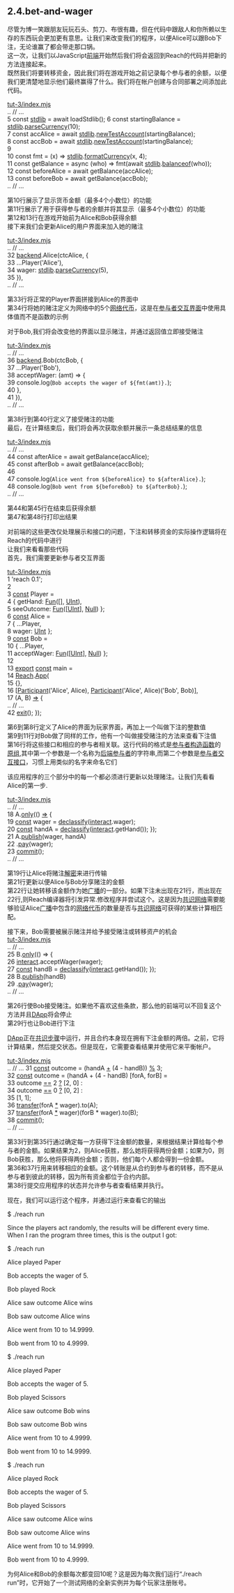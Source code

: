 ## 2.4.bet-and-wager
尽管为博一笑跟朋友玩玩石头、剪刀、布很有趣，但在代码中跟敌人和你所赖以生存的东西玩会更加更有意思。让我们来改变我们的程序，以便Alice可以跟Bob下注，无论谁赢了都会带走那口锅。  
这一次，让我们以JavaScript[前端](https://docs.reach.sh/ref-model.html#%28tech._frontend%29)开始然后我们将会返回到Reach的代码并把新的方法连接起来。  
既然我们将要转移资金，因此我们将在游戏开始之前记录每个参与者的余额，以便我们更清楚地显示他们最终赢得了什么。我们将在帐户创建与合同部署之间添加此代码。

[tut-3/index.mjs](https://github.com/reach-sh/reach-lang/blob/master/examples/tut-3/index.mjs#L5-L13)      
..    // ...  
 5    const [stdlib](https://docs.reach.sh/ref-backend-js.html#%28javascript._%28%28stdlib%29%29%29) = await loadStdlib(); 
 6    const startingBalance = [stdlib](https://docs.reach.sh/ref-backend-js.html#%28javascript._%28%28stdlib%29%29%29).[parseCurrency](https://docs.reach.sh/ref-backend-js.html#%28javascript._%28%28parse.Currency%29%29%29)(10);  
 7    const accAlice = await [stdlib](https://docs.reach.sh/ref-backend-js.html#%28javascript._%28%28stdlib%29%29%29).[newTestAccount](https://docs.reach.sh/ref-backend-js.html#%28javascript._%28%28new.Test.Account%29%29%29)(startingBalance);  
 8    const accBob = await [stdlib](https://docs.reach.sh/ref-backend-js.html#%28javascript._%28%28stdlib%29%29%29).[newTestAccount](https://docs.reach.sh/ref-backend-js.html#%28javascript._%28%28new.Test.Account%29%29%29)(startingBalance);  
 9      
10    const fmt = (x) => [stdlib](https://docs.reach.sh/ref-backend-js.html#%28javascript._%28%28stdlib%29%29%29).[formatCurrency](https://docs.reach.sh/ref-backend-js.html#%28javascript._%28%28format.Currency%29%29%29)(x, 4);  
11    const getBalance = async (who) => fmt(await [stdlib](https://docs.reach.sh/ref-backend-js.html#%28javascript._%28%28stdlib%29%29%29).[balanceof](https://docs.reach.sh/ref-backend-js.html#%28javascript._%28%28balance.Of%29%29%29)(who));  
12    const beforeAlice = await getBalance(accAlice);  
13    const beforeBob = await getBalance(accBob);  
..    // ...

第10行展示了显示货币金额（最多4个小数位）的功能  
第11行展示了用于获得参与者的余额并将其显示（最多4个小数位）的功能  
第12和13行在游戏开始前为Alice和Bob获得余额  
接下来我们会更新Alice的用户界面来加入她的赌注  

[tut-3/index.mjs](https://github.com/reach-sh/reach-lang/blob/master/examples/tut-3/index.mjs#L5-L13)  
..    // ...  
32    [backend](https://docs.reach.sh/ref-backend-js.html#%28javascript._%28%28backend%29%29%29).Alice(ctcAlice, {  
33      ...Player('Alice'),  
34      wager: [stdlib](https://docs.reach.sh/ref-backend-js.html#%28javascript._%28%28stdlib%29%29%29).[parseCurrency](https://docs.reach.sh/ref-backend-js.html#%28javascript._%28%28parse.Currency%29%29%29)(5),  
35    }),  
..    // ...  

第33行将正常的Player界面拼接到Alice的界面中   
第34行将她的赌注定义为网络中的5个[网络代币](https://docs.reach.sh/ref-model.html#%28tech._network._token%29)，这是在[参与者交互界面](https://docs.reach.sh/ref-programs-module.html#%28tech._participant._interact._interface%29)中使用具体值而不是函数的示例  

对于Bob,我们将会改变他的界面以显示赌注，并通过返回值立即接受赌注  

[tut-3/index.mjs](https://github.com/reach-sh/reach-lang/blob/master/examples/tut-3/index.mjs#L5-L13)  
..    // ...  
36    [backend](https://docs.reach.sh/ref-backend-js.html#%28javascript._%28%28backend%29%29%29).Bob(ctcBob, {  
37      ...Player('Bob'),  
38      acceptWager: (amt) => {  
39        console.log(`Bob accepts the wager of ${fmt(amt)}.`);   
40      },  
41    }),  
..    // ...  

第38行到第40行定义了接受赌注的功能  
最后，在计算结束后，我们将会再次获取余额并展示一条总结结果的信息

[tut-3/index.mjs](https://github.com/reach-sh/reach-lang/blob/master/examples/tut-3/index.mjs#L5-L13)  
..    // ...    
44    const afterAlice = await getBalance(accAlice);  
45    const afterBob = await getBalance(accBob);  
46    
47    console.log(`Alice went from ${beforeAlice} to ${afterAlice}.`);  
48    console.log(`Bob went from ${beforeBob} to ${afterBob}.`);  
..    // ...    

第44和第45行在结束后获得余额   
第47和第48行打印出结果  

对前端的这些更改仅处理展示和接口的问题，下注和转移资金的实际操作逻辑将在Reach的代码中进行  
让我们来看看那些代码  
首先，我们需要更新参与者交互界面  

[tut-3/index.mjs](https://github.com/reach-sh/reach-lang/blob/master/examples/tut-3/index.mjs#L5-L13)   
 1    'reach 0.1';  
 2    
 3    [const](https://docs.reach.sh/ref-programs-compute.html#%28reach._%28%28const%29%29%29) Player =  
 4          { getHand: [Fun](https://docs.reach.sh/ref-programs-compute.html#%28reach._%28%28.Fun%29%29%29)([], [UInt](https://docs.reach.sh/ref-programs-compute.html#%28reach._%28%28.U.Int%29%29%29)),  
 5            seeOutcome: [Fun](https://docs.reach.sh/ref-programs-compute.html#%28reach._%28%28.Fun%29%29%29)([[UInt](https://docs.reach.sh/ref-programs-compute.html#%28reach._%28%28.U.Int%29%29%29)], [Null](https://docs.reach.sh/ref-programs-compute.html#%28reach._%28%28.Null%29%29%29)) };  
 6    [const](https://docs.reach.sh/ref-programs-compute.html#%28reach._%28%28const%29%29%29) Alice =  
 7          { ...Player,  
 8            wager: [UInt](https://docs.reach.sh/ref-programs-compute.html#%28reach._%28%28.U.Int%29%29%29) };  
 9    [const](https://docs.reach.sh/ref-programs-compute.html#%28reach._%28%28const%29%29%29) Bob =  
10          { ...Player,  
11            acceptWager: [Fun](https://docs.reach.sh/ref-programs-compute.html#%28reach._%28%28.Fun%29%29%29)([[UInt](https://docs.reach.sh/ref-programs-compute.html#%28reach._%28%28.U.Int%29%29%29)], [Null](https://docs.reach.sh/ref-programs-compute.html#%28reach._%28%28.Null%29%29%29)) };    
12    
13    [export](https://docs.reach.sh/ref-programs-module.html#%28reach._%28%28export%29%29%29) [const](https://docs.reach.sh/ref-programs-compute.html#%28reach._%28%28const%29%29%29) main =  
14      [Reach](https://docs.reach.sh/ref-programs-module.html#%28reach._%28%28.Reach%29%29%29).[App](https://docs.reach.sh/ref-programs-module.html#%28reach._%28%28.App%29%29%29)(  
15        {},  
16        [[Participant](https://docs.reach.sh/ref-programs-module.html#%28reach._%28%28.Participant%29%29%29)('Alice', Alice), [Participant](https://docs.reach.sh/ref-programs-module.html#%28reach._%28%28.Participant%29%29%29)('Alice', Alice)('Bob', Bob)],  
17        (A, B)  [=>](https://docs.reach.sh/ref-programs-compute.html#%28reach._%28%28~3d._~3e%29%29%29) {  
..          // ...  
42          [exit](https://docs.reach.sh/ref-programs-step.html#%28reach._%28%28exit%29%29%29)(); });  

第6到第8行定义了Alice的界面为玩家界面，再加上一个叫做下注的整数值   
第9到11行对Bob做了同样的工作，他有一个叫做接受赌注的方法来查看下注值  
第16行将这些接口和相应的参与者相关联。这行代码的格式是[参与者构造函数](https://docs.reach.sh/ref-programs-module.html#%28tech._participant._constructor%29)的[原组](https://docs.reach.sh/ref-programs-compute.html#%28tech._tuple%29),其中第一个参数是一个名称为[后端](https://docs.reach.sh/ref-model.html#%28tech._backend%29)[参与者](https://docs.reach.sh/ref-model.html#%28tech._participant%29)的字符串,而第二个参数是[参与者交互接口](https://docs.reach.sh/ref-programs-module.html#%28tech._participant._interact._interface%29)，习惯上用类似的名字来命名它们  

该应用程序的三个部分中的每一个都必须进行更新以处理赌注。让我们先看看Alice的第一步.  

[tut-3/index.mjs](https://github.com/reach-sh/reach-lang/blob/master/examples/tut-3/index.mjs#L5-L13)   
..    // ...  
18    A.[only](https://docs.reach.sh/ref-programs-step.html#%28reach._%28%28only%29%29%29)(() [=>](https://docs.reach.sh/ref-programs-compute.html#%28reach._%28%28~3d._~3e%29%29%29) {  
19      [const](https://docs.reach.sh/ref-programs-compute.html#%28reach._%28%28const%29%29%29) wager = [declassify](https://docs.reach.sh/ref-programs-local.html#%28reach._%28%28declassify%29%29%29)([interact](https://docs.reach.sh/ref-programs-local.html#%28reach._%28%28interact%29%29%29).wager);  
20      [const](https://docs.reach.sh/ref-programs-compute.html#%28reach._%28%28const%29%29%29) handA = [declassify](https://docs.reach.sh/ref-programs-local.html#%28reach._%28%28declassify%29%29%29)([interact](https://docs.reach.sh/ref-programs-local.html#%28reach._%28%28interact%29%29%29).getHand()); });  
21    A.[publish](https://docs.reach.sh/ref-programs-step.html#%28reach._%28%28publish%29%29%29)(wager, handA)  
22      .[pay](https://docs.reach.sh/tut-3.html)(wager);  
23    [commit](https://docs.reach.sh/ref-programs-consensus.html#%28reach._%28%28commit%29%29%29)();  
..    // ...  

第19行让Alice将赌注[解密](https://docs.reach.sh/ref-programs-local.html#%28reach._%28%28declassify%29%29%29)来进行传输  
第21行更新以便Alice与Bob分享赌注的金额    
第22行让她转移该金额作为她[广播](https://docs.reach.sh/ref-model.html#%28tech._publication%29)的一部分。如果下注未出现在21行，而出现在22行,则Reach编译器将引发异常.修改程序并尝试这个。这是因为[共识网络](https://docs.reach.sh/ref-model.html#%28tech._consensus._network%29)需要能够验证Alice[广播](https://docs.reach.sh/ref-model.html#%28tech._publication%29)中包含的[网络代币](https://docs.reach.sh/ref-model.html#%28tech._network._token%29)的数量是否与[共识网络](https://docs.reach.sh/ref-model.html#%28tech._consensus._network%29)可获得的某些计算相匹配。   

接下来，Bob需要被展示赌注并给予接受赌注或转移资产的机会  
[tut-3/index.mjs](https://github.com/reach-sh/reach-lang/blob/master/examples/tut-3/index.mjs#L5-L13)   
..    // ...  
25    B.[only](https://docs.reach.sh/ref-programs-step.html#%28reach._%28%28only%29%29%29)(() => {  
26      [interact](https://docs.reach.sh/ref-programs-local.html#%28reach._%28%28interact%29%29%29).acceptWager(wager);  
27      [const](https://docs.reach.sh/ref-programs-compute.html#%28reach._%28%28const%29%29%29) handB = [declassify](https://docs.reach.sh/ref-programs-local.html#%28reach._%28%28declassify%29%29%29)([interact](https://docs.reach.sh/ref-programs-local.html#%28reach._%28%28interact%29%29%29).getHand()); });  
28    B.[publish](https://docs.reach.sh/ref-programs-step.html#%28reach._%28%28publish%29%29%29)(handB)  
29      .[pay](https://docs.reach.sh/ref-programs-step.html#%28reach._%28%28pay%29%29%29)(wager);  
..    // ...  

第26行使Bob接受赌注。如果他不喜欢这些条款，那么他的前端可以不回复这个方法并且[DApp](https://docs.reach.sh/ref-model.html#%28tech._dapp%29)将会停止  
第29行也让Bob进行下注  

[DApp](https://docs.reach.sh/ref-model.html#%28tech._dapp%29)正在[共识步骤](https://docs.reach.sh/ref-model.html#%28tech._consensus._step%29)中运行，并且合约本身现在拥有下注金额的两倍。之前，它将计算结果，然后提交状态。但是现在，它需要查看结果并使用它来平衡帐户。  

[tut-3/index.mjs](https://github.com/reach-sh/reach-lang/blob/master/examples/tut-3/index.mjs#L5-L13)   
..    // ...
31    [const](https://docs.reach.sh/ref-programs-compute.html#%28reach._%28%28const%29%29%29) outcome = (handA [+](https://docs.reach.sh/ref-programs-compute.html#%28reach._%28%28%2B%29%29%29) (4 - handB)) [%](https://docs.reach.sh/ref-programs-compute.html#%28reach._%28%28~25%29%29%29) 3;  
32    [const](https://docs.reach.sh/ref-programs-compute.html#%28reach._%28%28const%29%29%29) outcome = (handA + (4 - handB) [forA, forB] =  
33          outcome [==](https://docs.reach.sh/ref-programs-compute.html#%28reach._%28%28~3d~3d%29%29%29) 2 [?](https://docs.reach.sh/ref-programs-compute.html#%28reach._%28%28~3f%29%29%29) [2, 0] :  
34          outcome [==](https://docs.reach.sh/ref-programs-compute.html#%28reach._%28%28~3d~3d%29%29%29) 0 [?](https://docs.reach.sh/ref-programs-compute.html#%28reach._%28%28~3f%29%29%29) [0, 2] :  
35          [1, 1];  
36    [transfer](https://docs.reach.sh/ref-programs-consensus.html#%28reach._%28%28transfer%29%29%29)(forA [*](https://docs.reach.sh/ref-programs-compute.html#%28reach._%28%28%2A%29%29%29) wager).to(A);  
37    [transfer](https://docs.reach.sh/ref-programs-consensus.html#%28reach._%28%28transfer%29%29%29)(forA [*](https://docs.reach.sh/ref-programs-compute.html#%28reach._%28%28%2A%29%29%29) wager)(forB * wager).to(B);   
38    [commit](https://docs.reach.sh/ref-programs-consensus.html#%28reach._%28%28commit%29%29%29)();  
..    // ...

第33行到第35行通过确定每一方获得下注金额的数量，来根据结果计算给每个参与者的金额。如果结果为2，则Alice获胜，那么她将获得两份金额；如果为0，则Bob获胜，那么他将获得两份金额；否则，他们每个人都会得到一份金额。  
第36和37行用来转移相应的金额。这个转账是从合约到参与者的转移，而不是从参与者到彼此的转移，因为所有资金都位于合约内部。  
第38行提交应用程序的状态并允许参与者查看结果并执行。  

现在，我们可以运行这个程序，并通过运行来查看它的输出  

 $ ./reach run  

Since the players act randomly, the results will be different every time. When I ran the program three times, this is the output I got:  

$ ./reach run  

Alice played Paper  

Bob accepts the wager of 5.  

Bob played Rock  

Alice saw outcome Alice wins  

Bob saw outcome Alice wins  

Alice went from 10 to 14.9999.  

Bob went from 10 to 4.9999.  

 

$ ./reach run  

Alice played Paper  

Bob accepts the wager of 5.  

Bob played Scissors  

Alice saw outcome Bob wins  

Bob saw outcome Bob wins  

Alice went from 10 to 4.9999.  

Bob went from 10 to 14.9999.  

 

$ ./reach run   

Alice played Rock  

Bob accepts the wager of 5.  

Bob played Scissors  

Alice saw outcome Alice wins  

Bob saw outcome Alice wins  

Alice went from 10 to 14.9999.  

Bob went from 10 to 4.9999.  

为何Alice和Bob的余额每次都变回10呢？这是因为每次我们运行“./reach run”时，它开始了一个测试网络的全新实例并为每个玩家注册账号。

